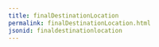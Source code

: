 ```yaml
---
title: finalDestinationLocation
permalink: finalDestinationLocation.html
jsonid: finaldestinationlocation
---
```

